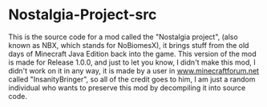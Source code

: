 # Nostalgia-Project-src
This is the source code for a mod called the "Nostalgia project", (also known as NBX, which stands for NoBiomesX), it brings stuff from the old days of Minecraft Java Edition back into the game. This version of the mod is made for Release 1.0.0, and just to let you know, I didn't make this mod, I didn't work on it in any way, it is made by a user in www.minecraftforum.net called "InsanityBringer", so all of the credit goes to him, I am just a random individual who wants to preserve this mod by decompiling it into source code.
